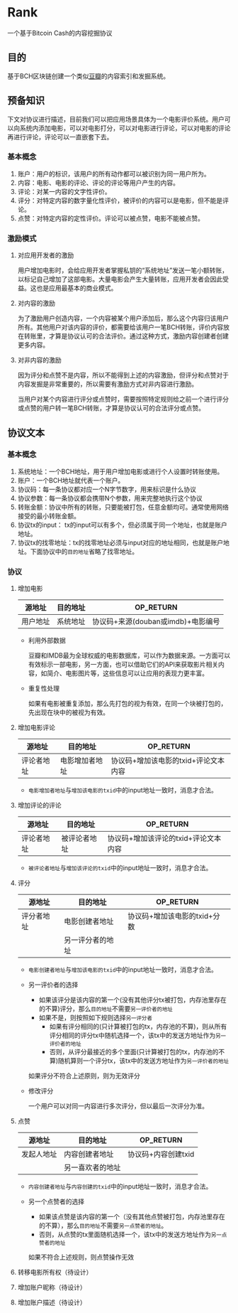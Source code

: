 # Rank
一个基于Bitcoin Cash的内容挖掘协议

## 目的

基于BCH区块链创建一个类似[豆瓣](https://www.douban.com)的内容索引和发掘系统。



## 预备知识

下文对协议进行描述，目前我们可以把应用场景具体为一个电影评价系统。用户可以向系统内添加电影，可以对电影打分，可以对电影进行评论，可以对电影的评论再进行评论，评论可以一直嵌套下去。

### 基本概念

1. 账户：用户的标识，该用户的所有动作都可以被识别为同一用户所为。
2. 内容：电影、电影的评论、评论的评论等用户产生的内容。
3. 评论：对某一内容的文字性评价。
4. 评分：对特定内容的数字量化性评价，被评价的内容可以是电影，但不能是评论。
5. 点赞：对特定内容的定性评价。评论可以被点赞，电影不能被点赞。

### 激励模式

1. 对应用开发者的激励

   用户增加电影时，会给应用开发者掌握私钥的“系统地址”发送一笔小额转账，以标记自己增加了这部电影。大量电影会产生大量转账，应用开发者会因此受益。这也是应用最基本的商业模式。

2. 对内容的激励

   为了激励用户创造内容，一个内容被某个用户添加后，那么这个内容归该用户所有。其他用户对该内容的评价，都需要给该用户一笔BCH转账，评价内容放在转账里，才算是协议认可的合法评价。通过这种方式，激励内容创建者创建更多内容。

3. 对非内容的激励

   因为评分和点赞不是内容，所以不能得到上述的内容激励，但评分和点赞对于内容发掘是非常重要的，所以需要有激励方式对非内容进行激励。

   当用户对某个内容进行评分或点赞时，需要按照特定规则给之前一个进行评分或点赞的用户转一笔BCH转账，才算是协议认可的合法评分或点赞。

## 协议文本

### 基本概念

1. 系统地址：一个BCH地址，用于用户增加电影或进行个人设置时转账使用。
2. 账户：一个BCH地址就代表一个账户。
3. 协议码：每一条协议都对应一个N字节数字，用来标识是什么协议
4. 协议参数：每一条协议都会携带N个参数，用来完整地执行这个协议
5. 转账金额：协议中所有的转账，只要能被打包，任意金额均可。通常使用网络接受的最小转账金额。
6. 协议tx的input： tx的input可以有多个，但必须属于同一个地址，也就是账户地址。
7. 协议tx的找零地址：tx的找零地址必须与input对应的地址相同，也就是账户地址。下面协议中的`目的地址`省略了找零地址。

### 协议

1. 增加电影

   | 源地址   | 目的地址 | OP_RETURN                          |
   | -------- | -------- | ---------------------------------- |
   | 用户地址 | 系统地址 | 协议码+来源(douban或imdb)+电影编号 |

   * 利用外部数据

     豆瓣和IMDB最为全球权威的电影数据库，可以作为数据来源。一方面可以有效标示一部电影，另一方面，也可以借助它们的API来获取影片相关内容，如简介、电影图片等，这些信息可以让应用的表现力更丰富。

   * 重复性处理

     如果有电影被重复添加，那么先打包的视为有效，在同一个块被打包的，先出现在块中的被视为有效。

2. 增加电影评论

   | 源地址     | 目的地址       | OP_RETURN                            |
   | ---------- | -------------- | ------------------------------------ |
   | 评论者地址 | 电影增加者地址 | 协议码+增加该电影的txid+评论文本内容 |

   * `电影增加者地址`与`增加该电影的txid`中的input地址一致时，消息才合法。

3. 增加评论的评论

   | 源地址     | 目的地址     | OP_RETURN                            |
   | ---------- | ------------ | ------------------------------------ |
   | 评论者地址 | 被评论者地址 | 协议码+增加该评论的txid+评论文本内容 |

   * `被评论者地址`与`增加该评论的txid`中的input地址一致时，消息才合法。

4. 评分

   | 源地址     | 目的地址         | OP_RETURN                    |
   | ---------- | ---------------- | ---------------------------- |
   | 评分者地址 | 电影创建者地址   | 协议码+增加该电影的txid+分数 |
   |            | 另一评分者的地址 |                              |

   * `电影创建者地址`与`增加该电影的txid`中的input地址一致时，消息才合法。

   * 另一评价者的选择

     * 如果该评分是该内容的第一个(没有其他评分tx被打包，内存池里存在的不算)评分，那么`目的地址`不需要`另一评价者的地址`
     * 如果不是，则按照如下规则选择`另一评分者`
       * 如果有评分相同的(只计算被打包的tx，内存池的不算)，则从所有评分相同的评分tx中随机选择一个，该tx中的发送方地址作为`另一评价者的地址`
       * 否则，从评分最接近的多个里面(只计算被打包的tx，内存池的不算)随机算则一个评分tx，该tx中的发送方地址作为`另一评价者的地址`

     如果评分不符合上述原则，则为无效评分

   * 修改评分

     一个用户可以对同一内容进行多次评分，但以最后一次评分为准。

5. 点赞

   | 源地址     | 目的地址         | OP_RETURN           |
   | ---------- | ---------------- | ------------------- |
   | 发起人地址 | 内容创建者地址   | 协议码+内容创建txid |
   |            | 另一喜欢者的地址 |                     |

   * `内容创建者地址`与`内容创建的txid`中的input地址一致时，消息才合法。

   * 另一个点赞者的选择

     * 如果该点赞是该内容的第一个（没有其他点赞被打包，内存池里存在的不算），那么`目的地址`不需要`另一点赞者的地址`。
     * 否则，从点赞的tx里面随机选择一个，该tx中的发送方地址作为`另一点赞者的地址`

     如果不符合上述规则，则点赞操作无效

6. 转移电影所有权（待设计）

7. 增加账户昵称（待设计）

8. 增加账户描述（待设计）
